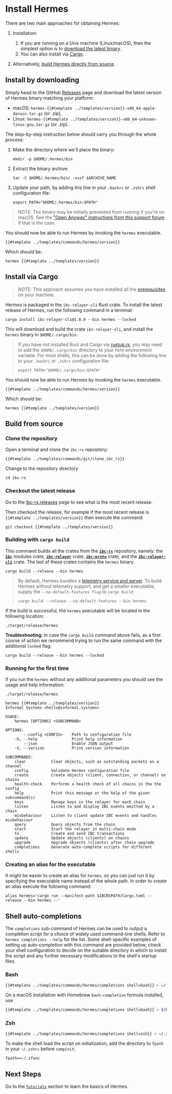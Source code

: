 # Install Hermes

There are two main approaches for obtaining Hermes:

1. Installation:

   1. If you are running on a Unix machine (Linux/macOS), then the simplest
      option is to [download the latest binary](#install-by-downloading).
   2. You can also install via [Cargo](#install-via-cargo).

2. Alternatively, [build Hermes directly from source](#build-from-source).

## Install by downloading

Simply head to the GitHub [Releases][releases] page and download the latest
version of Hermes binary matching your platform:

- macOS: `hermes-{{#template ../templates/version}}-x86_64-apple-darwin.tar.gz`
  (or .zip),
- Linux:
  `hermes-{{#template ../templates/version}}-x86_64-unknown-linux-gnu.tar.gz`
  (or .zip).

The step-by-step instruction below should carry you through the whole process:

1. Make the directory where we'll place the binary:

   ```shell
   mkdir -p $HOME/.hermes/bin
   ```

2. Extract the binary archive:

   ```shell
   tar -C $HOME/.hermes/bin/ -vxzf $ARCHIVE_NAME
   ```

3. Update your path, by adding this line in your `.bashrc` or `.zshrc` shell
   configuration file:
   ```shell
   export PATH="$HOME/.hermes/bin:$PATH"
   ```

> NOTE: The binary may be initially prevented from running if you're on macOS.
> See the ["Open Anyway" instructions from this support forum][developer-app] if
> that is the case.

You should now be able to run Hermes by invoking the `hermes` executable.

```shell
{{#template ../templates/commands/hermes/version}}
```

Which should be:

```
hermes {{#template ../templates/version}}
```

## Install via Cargo

> NOTE: This approach assumes you have installed all the
> [prerequisites](./pre-requisites.md) on your machine.

Hermes is packaged in the `ibc-relayer-cli` Rust crate. To install the latest
release of Hermes, run the following command in a terminal:

```shell
cargo install ibc-relayer-cli@1.0.0 --bin hermes --locked
```

This will download and build the crate `ibc-relayer-cli`, and install the
`hermes` binary in `$HOME/.cargo/bin`.

> If you have not installed Rust and Cargo via [rustup.rs](https://rustup.rs),
> you may need to add the `$HOME/.cargo/bin` directory to your `PATH`
> environment variable. For most shells, this can be done by adding the
> following line to your `.bashrc` or `.zshrc` configuration file:
>
> ```shell
> export PATH="$HOME/.cargo/bin:$PATH"
> ```

You should now be able to run Hermes by invoking the `hermes` executable.

```shell
{{#template ../templates/commands/hermes/version}}
```

Which should be:

```
hermes {{#template ../templates/version}}
```

## Build from source

### Clone the repository

Open a terminal and clone the `ibc-rs` repository:

```shell
{{#template ../templates/commands/git/clone_ibc_rs}}
```

Change to the repository directory

```shell
cd ibc-rs
```

### Checkout the latest release

Go to the [ibc-rs releases](https://github.com/informalsystems/ibc-rs/releases)
page to see what is the most recent release.

Then checkout the release, for example if the most recent release is
`{{#template ../templates/version}}` then execute the command:

```shell
git checkout {{#template ../templates/version}}
```

### Building with `cargo build`

This command builds all the crates from the
[**`ibc-rs`**](https://github.com/informalsystems/ibc-rs) repository, namely:
the [**`ibc`**](https://github.com/informalsystems/ibc-rs/tree/master/modules)
modules crate,
[**`ibc-relayer`**](https://github.com/informalsystems/ibc-rs/tree/master/relayer)
crate,
[**`ibc-proto`**](https://github.com/informalsystems/ibc-rs/tree/master/proto)
crate, and the
[**`ibc-relayer-cli`**](https://github.com/informalsystems/ibc-rs/tree/master/relayer-cli)
crate. The last of these crates contains the `hermes` binary.

```shell
cargo build --release --bin hermes
```

<a name="telemetry-support"></a>

> By default, Hermes bundles a
> [telemetry service and server](../documentation/telemetry/index.md). To build
> Hermes without telemetry support, and get a smaller executable, supply the
> `--no-default-features flag` to `cargo build`:
>
> ```shell
> cargo build --release --no-default-features --bin hermes
> ```

If the build is successful, the `hermes` executable will be located in the
following location:

```shell
./target/release/hermes
```

**Troubleshooting**: In case the `cargo build` command above fails, as a first
course of action we recommend trying to run the same command with the additional
`locked` flag:

```shell
cargo build --release --bin hermes --locked
```

### Running for the first time

If you run the `hermes` without any additional parameters you should see the
usage and help information:

```shell
./target/release/hermes
```

```
hermes {{#template ../templates/version}}
Informal Systems <hello@informal.systems>

USAGE:
    hermes [OPTIONS] <SUBCOMMAND>

OPTIONS:
        --config <CONFIG>    Path to configuration file
    -h, --help               Print help information
        --json               Enable JSON output
    -V, --version            Print version information

SUBCOMMANDS:
    clear           Clear objects, such as outstanding packets on a channel
    config          Validate Hermes configuration file
    create          Create objects (client, connection, or channel) on chains
    health-check    Performs a health check of all chains in the the config
    help            Print this message or the help of the given subcommand(s)
    keys            Manage keys in the relayer for each chain
    listen          Listen to and display IBC events emitted by a chain
    misbehaviour    Listen to client update IBC events and handles misbehaviour
    query           Query objects from the chain
    start           Start the relayer in multi-chain mode
    tx              Create and send IBC transactions
    update          Update objects (clients) on chains
    upgrade         Upgrade objects (clients) after chain upgrade
    completions     Generate auto-complete scripts for different shells
```

### Creating an alias for the executable

It might be easier to create an alias for `hermes`, so you can just run it by
specifying the executable name instead of the whole path. In order to create an
alias execute the following command:

```shell
alias hermes='cargo run --manifest-path $IBCRSPATH/Cargo.toml --release --bin hermes --'
```

## Shell auto-completions

The `completions` sub-command of Hermes can be used to output a completion
script for a choice of widely used command-line shells. Refer to
`hermes completions --help` for the list. Some shell-specific examples of
setting up auto-completion with this command are provided below; check your
shell configuration to decide on the suitable directory in which to install the
script and any further necessary modifications to the shell's startup files.

### Bash

```sh
{{#template ../templates/commands/hermes/completions shell=bash}} > ~/.local/share/bash-completion/completions/hermes
```

On a macOS installation with Homebrew `bash-completion` formula installed, use

```sh
{{#template ../templates/commands/hermes/completions shell=bash}} > $(brew --prefix)/etc/bash_completion.d/hermes.bash-completion
```

### Zsh

```sh
{{#template ../templates/commands/hermes/completions shell=zsh}} > ~/.zfunc/_hermes
```

To make the shell load the script on initialization, add the directory to
`fpath` in your `~/.zshrc` before `compinit`:

```
fpath+=~/.zfunc
```

## Next Steps

Go to the [`Tutorials`](../tutorials/index.md) section to learn the basics of
Hermes.

[releases]: https://github.com/informalsystems/ibc-rs/releases

[developer-app]: https://support.apple.com/HT202491
